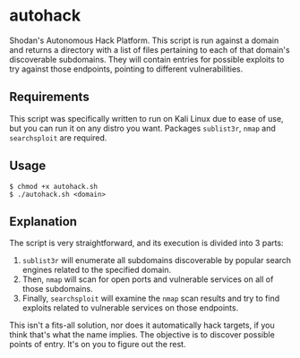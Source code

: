 # autohack
Shodan's Autonomous Hack Platform. This script is run against a domain and returns a directory with a list of files pertaining to each of that domain's discoverable subdomains. They will contain entries for possible exploits to try against those endpoints, pointing to different vulnerabilities.

## Requirements
This script was specifically written to run on Kali Linux due to ease of use, but you can run it on any distro you want. Packages `sublist3r`, `nmap` and `searchsploit` are required.

## Usage
```
$ chmod +x autohack.sh
$ ./autohack.sh <domain>
```

## Explanation
The script is very straightforward, and its execution is divided into 3 parts:

1. `sublist3r` will enumerate all subdomains discoverable by popular search engines related to the specified domain.
2. Then, `nmap` will scan for open ports and vulnerable services on all of those subdomains.
3. Finally, `searchsploit` will examine the `nmap` scan results and try to find exploits related to vulnerable services on those endpoints.

This isn't a fits-all solution, nor does it automatically hack targets, if you think that's what the name implies. The objective is to discover possible points of entry. It's on you to figure out the rest.
